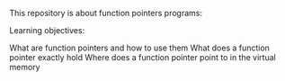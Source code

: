 This repository is about function pointers programs:

Learning objectives:

What are function pointers and how to use them
What does a function pointer exactly hold
Where does a function pointer point to in the virtual memory
